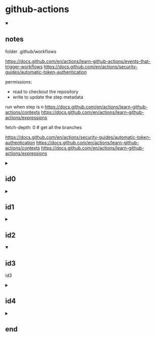 # github-actions

<details id=notes open>
<summary><h2>notes</h2></summary>

folder .github/workflows

https://docs.github.com/en/actions/learn-github-actions/events-that-trigger-workflows
https://docs.github.com/en/actions/security-guides/automatic-token-authentication

permissions:

- read to checkout the repository
- write to update the step metadata

run when step is n
https://docs.github.com/en/actions/learn-github-actions/contexts
https://docs.github.com/en/actions/learn-github-actions/expressions

fetch-depth: 0 # get all the branches

https://docs.github.com/en/actions/security-guides/automatic-token-authentication
https://docs.github.com/en/actions/learn-github-actions/contexts
https://docs.github.com/en/actions/learn-github-actions/expressions

</details>



<details id=0>
<summary><h2>id0</h2></summary>

id0

</details>

<details id=1>
<summary><h2>id1</h2></summary>

id1

</details>

<details id=2>
<summary><h2>id2</h2></summary>

id2

</details>

<details id=3 open>
<summary><h2>id3</h2></summary>

id3

</details>

<details id=4>
<summary><h2>id4</h2></summary>

id4

</details>

<details id=X>
<summary><h2>end</h2></summary>

end

</details>

